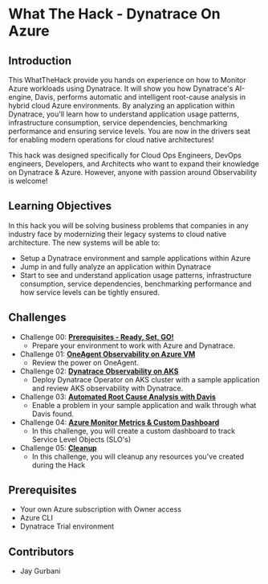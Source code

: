 # What The Hack - Dynatrace On Azure

## Introduction

This WhatTheHack provide you hands on experience on how to Monitor Azure workloads using Dynatrace.   It will show you how Dynatrace's AI-engine, Davis, performs automatic and intelligent root-cause analysis in hybrid cloud Azure environments. By analyzing an application within Dynatrace, you'll learn how to understand application usage patterns, infrastructure consumption, service dependencies, benchmarking performance and ensuring service levels.  You are now in the drivers seat for enabling modern operations for cloud native architectures! 

This hack was designed specifically for Cloud Ops Engineers, DevOps engineers, Developers, and Architects who want to expand their knowledge on Dynatrace & Azure.  However, anyone with passion around Observability is welcome!


## Learning Objectives

In this hack you will be solving business problems that companies in any industry face by modernizing their legacy systems to cloud native architecture.  The new systems will be able to:

- Setup a Dynatrace environment and sample applications within Azure
- Jump in and fully analyze an application within Dynatrace
- Start to see and understand application usage patterns, infrastructure consumption, service dependencies, benchmarking performance and how service levels can be tightly ensured.


## Challenges

- Challenge 00: **[Prerequisites - Ready, Set, GO!](Student/Challenge-00.md)**
	 - Prepare your environment to work with Azure and Dynatrace.
- Challenge 01: **[OneAgent Observability on Azure VM](Student/Challenge-01.md)**
	 - Review the power on OneAgent.
- Challenge 02: **[Dynatrace Observability on AKS](Student/Challenge-02.md)**
	 - Deploy Dynatrace Operator on AKS cluster with a sample application and review AKS observability with Dynatrace.
- Challenge 03: **[Automated Root Cause Analysis with Davis](Student/Challenge-03.md)**
 	- Enable a problem in your sample application and walk through what Davis found.
- Challenge 04: **[Azure Monitor Metrics & Custom Dashboard](Student/Challenge-04.md)**
	 - In this challenge, you will create a custom dashboard to track Service Level Objects (SLO's)	 
- Challenge 05: **[Cleanup](Student/Challenge-05.md)**
	 - In this challenge, you will cleanup any resources you've created during the Hack

## Prerequisites

- Your own Azure subscription with Owner access
- Azure CLI
- Dynatrace Trial environment


## Contributors

- Jay Gurbani

